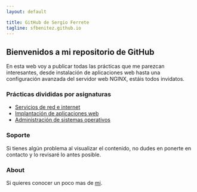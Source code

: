 ```yaml
---
layout: default

title: GitHub de Sergio Ferrete
tagline: sfbenitez.github.io
---
```


## Bienvenidos a mi repositorio de GitHub

En esta web voy a publicar todas las prácticas que me parezcan interesantes, desde instalación de aplicaciones web hasta una configuración avanzada
del servidor web NGINX, estáis todos invidatos.

### Prácticas divididas por asignaturas

- [Servicios de red e internet](srv/)
- [Implantación de aplicaciones web](iaw/)
- [Administración de sistemas operativos](aso/)

### Soporte

Si tienes algún problema al visualizar el contenido, no dudes en ponerte en contacto y lo revisaré lo antes posible.

### About

Si quieres conocer un poco mas de [mi](about).
